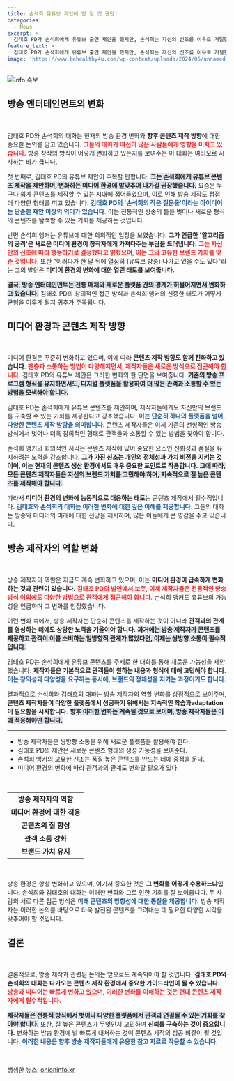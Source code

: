 ```yaml
---
title: 손석희 유튜브 제안에 안 할 것 결단!
categories:
  - News
excerpt: >
  김태호 PD가 손석희에게 유튜브 출연 제안을 했지만, 손석희는 자신의 신조를 이유로 거절했다. 그럼에도 불구하고 한 달 뒤엔 열심히 유튜브 방송을 하고 있을지도라는 발언으로 궁금증을 불러일으켰다!
feature_text: >
  김태호 PD가 손석희에게 유튜브 출연 제안을 했지만, 손석희는 자신의 신조를 이유로 거절했다. 그럼에도 불구하고 한 달 뒤엔 열심히 유튜브 방송을 하고 있을지도라는 발언으로 궁금증을 불러일으켰다!
image: 'https://www.behealthy4u.com/wp-content/uploads/2024/06/unnamed-file.png'
---
```


<p><img src="https://www.behealthy4u.com/wp-content/uploads/2024/06/unnamed-file.png" alt="info 속보" /></p>

<h2 data-ke-size="size26">방송 엔터테인먼트의 변화</h2>

<p data-ke-size="size16">&nbsp;</p>

<p>김태호 PD와 손석희의 대화는 현재의 방송 환경 변화와 <b>향후 콘텐츠 제작 방향</b>에 대한 중요한 논의를 담고 있습니다. <b><span style="color: #ee2323;">그들의 대화가 여전히 많은 사람들에게 영향을 미치고 있습니다.</span></b> 방송 창작의 방식이 어떻게 변화하고 있는지를 보여주는 이 대화는 여러모로 시사하는 바가 큽니다. </p>

<p>첫 번째로, 김태호 PD의 유튜브 제안이 주목할 만합니다. <b><span style="background-color: #21538527;">그는 손석희에게 유튜브 콘텐츠 제작을 제안하며, 변화하는 미디어 환경에 발맞추어 나가길 권장했습니다.</span></b> 요즘은 누구나 쉽게 콘텐츠를 제작할 수 있는 시대에 접어들었으며, 이로 인해 방송 제작도 점점 더 다양한 형태를 띠고 있습니다. <b><span style="color: #1a5490;">김태호 PD의 '손석희의 작은 질문들'이라는 아이디어는 단순한 제안 이상의 의미가 있습니다.</span></b> 이는 전통적인 방송의 틀을 벗어나 새로운 형식의 콘텐츠를 탐색할 수 있는 기회를 제공하는 것입니다.</p>

<p>반면 손석희 앵커는 유튜브에 대한 회의적인 입장을 보였습니다. <b>그가 언급한 '알고리즘의 공격'은 새로운 미디어 환경이 창작자에게 가져다주는 부담을 드러냅니다.</b> <b><span style="color: #ee2323;">그는 자신만의 신조에 따라 행동하기로 결정했다고 밝혔으며, 이는 그의 고유한 브랜드 가치를 맞춘 것입니다.</span></b> 또한 "이러다가 한 달 뒤에 열심히 (유튜브 방송) 나가고 있을 수도 있다"라는 그의 발언은 <b>미디어 환경의 변화에 대한 열린 태도를 보여줍니다.</b></p>

<p><b><span style="background-color: #21538527;">결국, 방송 엔터테인먼트는 전통 매체와 새로운 플랫폼 간의 경계가 허물어지면서 변화하고 있습니다.</span></b> 김태호 PD의 창의적인 접근 방식과 손석희 앵커의 신중한 태도가 어떻게 균형을 이루게 될지 귀추가 주목됩니다. </p>

<h2 data-ke-size="size26">미디어 환경과 콘텐츠 제작 방향</h2>

<p data-ke-size="size16">&nbsp;</p>

<p>미디어 환경은 꾸준히 변화하고 있으며, 이에 따라 <b>콘텐츠 제작 방향도 함께 진화하고 있습니다.</b> <b><span style="color: #ee2323;">팬층과 소통하는 방법이 다양해지면서, 제작자들은 새로운 방식으로 접근해야 합니다.</span></b> 김태호 PD의 유튜브 제안은 그러한 변화의 한 단면을 보여줍니다. <b><span style="background-color: #21538527;">기존의 방송 프로그램 형식을 유지하면서도, 디지털 플랫폼을 활용하여 더 많은 관객과 소통할 수 있는 방법을 모색해야 합니다.</span></b></p>

<p>김태호 PD는 손석희에게 유튜브 콘텐츠를 제안하며, 제작자들에게도 자신만의 브랜드를 구축할 수 있는 기회를 제공한다고 강조했습니다. <b><span style="color: #1a5490;">이는 단순히 하나의 플랫폼을 넘어, 다양한 콘텐츠 제작 방향을 의미합니다.</span></b> 콘텐츠 제작자들은 이제 기존의 선형적인 방송 방식에서 벗어나 더욱 창의적인 형태로 관객들과 소통할 수 있는 방법을 찾아야 합니다. </p>

<p>손석희 앵커의 회의적인 시각은 콘텐츠 제작에 있어 중요한 요소인 신뢰성과 품질을 유지하려는 노력을 강조합니다. <b>그가 가진 신조는 개인의 정체성과 가치 비전을 지키는 것이며, 이는 현재의 콘텐츠 생산 환경에서도 매우 중요한 포인트로 작용합니다.</b> <b><span style="background-color: #21538527;">그에 따라, 모든 콘텐츠 제작자들은 자신의 브랜드 가치를 고민해야 하며, 지속적으로 질 높은 콘텐츠를 제작해야 합니다.</span></b></p>

<p>따라서 <b>미디어 환경의 변화에 능동적으로 대응하는 태도</b>는 콘텐츠 제작에서 필수적입니다. <b><span style="color: #1a5490;">김태호와 손석희의 대화는 이러한 변화에 대한 깊은 이해를 제공합니다.</span></b> 그들의 대화는 방송와 미디어의 미래에 대한 전망을 제시하며, 많은 이들에게 큰 영감을 주고 있습니다.</p>

<h2 data-ke-size="size26">방송 제작자의 역할 변화</h2>

<p data-ke-size="size16">&nbsp;</p>

<p>방송 제작자의 역할은 지금도 계속 변화하고 있으며, 이는 <b>미디어 환경이 급속하게 변화하는 것과 관련이 있습니다.</b> <b><span style="color: #ee2323;">김태호 PD의 발언에서 보듯, 이제 제작자들은 전통적인 방송 방식 이외에도 다양한 방법으로 관객에게 접근해야 합니다.</span></b> 손석희 앵커도 유튜브의 가능성을 언급하며 그 변화를 인정했습니다. </p>

<p>이런 변화 속에서, 방송 제작자는 단순히 콘텐츠를 제작하는 것이 아니라 <b>관객과의 관계를 형성하는 데에도 상당한 노력을 기울여야 합니다.</b> <b><span style="background-color: #21538527;">과거에는 방송 제작자가 콘텐츠를 제공하고 관객이 이를 소비하는 일방향적 관계가 많았다면, 이제는 쌍방향 소통이 필수적입니다.</span></b></p>

<p>김태호 PD는 손석희에게 유튜브 콘텐츠를 주제로 한 대화를 통해 새로운 가능성을 제안했습니다. <b>제작자들은 기본적으로 관객들이 원하는 내용과 형식에 대해 고민해야 합니다.</b> <b><span style="color: #1a5490;">이는 창의성과 다양성을 요구하는 동시에, 브랜드의 정체성을 지키는 과정이기도 합니다.</span></b> </p>

<p>결과적으로 손석희와 김태호의 대화는 방송 제작자의 역할 변화를 상징적으로 보여주며, <b>콘텐츠 제작자들이 다양한 플랫폼에서 성공하기 위해서는 지속적인 학습과adaptation이 필요함을 시사합니다.</b> <b><span style="background-color: #21538527;">향후 이러한 변화는 계속될 것으로 보이며, 방송 제작자들은 이에 적응해야만 합니다.</span></b></p>

<hr>

<ul>
    <li>방송 제작자들은 쌍방향 소통을 위해 새로운 플랫폼을 활용해야 한다.</li>
    <li>김태호 PD의 제안은 새로운 콘텐츠 형태의 생성 가능성을 보여준다.</li>
    <li>손석희 앵커의 고유한 신조는 품질 높은 콘텐츠를 만드는 데에 중점을 둔다.</li>
    <li>미디어 환경의 변화에 따라 관객과의 관계도 변화할 필요가 있다.</li>
</ul>

<p data-ke-size="size16">&nbsp;</p>

<table>
    <tr>
        <td style="text-align: center; height: 17px;"><b>방송 제작자의 역할</b></td>
    </tr>
    <tr>
        <td style="text-align: center; height: 17px;"><b>미디어 환경에 대한 적응</b></td>
    </tr>
    <tr>
        <td style="text-align: center; height: 17px;"><b>콘텐츠의 질 향상</b></td>
    </tr>
    <tr>
        <td style="text-align: center; height: 17px;"><b>관객 소통 강화</b></td>
    </tr>
    <tr>
        <td style="text-align: center; height: 17px;"><b>브랜드 가치 유지</b></td>
    </tr>
</table>

<p data-ke-size="size16">&nbsp;</p>

<p>방송 환경은 항상 변화하고 있으며, 여기서 중요한 것은 <b>그 변화를 어떻게 수용하느냐</b>입니다. 손석희와 김태호의 대화는 이러한 변화와 그로 인한 기회를 잘 보여줍니다. 두 사람의 서로 다른 접근 방식은 <b><span style="color: #1a5490;">미래 콘텐츠의 방향성에 대한 통찰을 제공합니다.</span></b> 방송 제작자는 이러한 논의를 바탕으로 더욱 발전된 콘텐츠를 그려내는 데 필요한 다양한 시각을 갖추어야 할 것입니다. </p>

<h2 data-ke-size="size26">결론</h2>

<p data-ke-size="size16">&nbsp;</p>

<p>결론적으로, 방송 제작과 관련된 논의는 앞으로도 계속되어야 할 것입니다. <b>김태호 PD와 손석희의 대화는 다가오는 콘텐츠 제작 환경에서 중요한 가이드라인이 될 수 있습니다.</b> <b><span style="color: #ee2323;">방송과 미디어는 빠르게 변하고 있으며, 이러한 변화를 이해하는 것은 현대 콘텐츠 제작자에게 필수적입니다.</span></b> </p>

<p><b><span style="background-color: #21538527;">제작자들은 전통적 방식에서 벗어나 다양한 플랫폼에서 관객과 연결될 수 있는 기회를 찾아야 합니다.</span></b> 또한, 질 높은 콘텐츠가 무엇인지 고민하며 <b>신뢰를 구축하는 것이 중요합니다.</b> 변화하는 방송 환경에 발 빠르게 대처하는 것이 콘텐츠 제작의 성공 비결이 될 것입니다. <b><span style="color: #1a5490;">이러한 내용은 향후 방송 제작자들에게 유용한 참고 자료로 작용할 수 있습니다.</span></b> </p>

<p data-ke-size="size16">&nbsp;</p>
생생한 뉴스, <a href="https://onioninfo.kr" rel="dofollow">onioninfo.kr</a>


